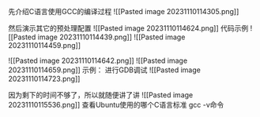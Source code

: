 先介绍C语言使用GCC的编译过程
![[Pasted image 20231110114305.png]]

然后演示其它的预处理配置
![[Pasted image 20231110114624.png]]
代码示例
![[Pasted image 20231110114439.png]]
![[Pasted image 20231110114459.png]]

![[Pasted image 20231110114642.png]]
![[Pasted image 20231110114659.png]]
示例：
进行GDB调试
![[Pasted image 20231110114723.png]]

因为剩下的时间不够了，所以就随便讲了讲
![[Pasted image 20231110115536.png]]
查看Ubuntu使用的哪个C语言标准
gcc -v命令
